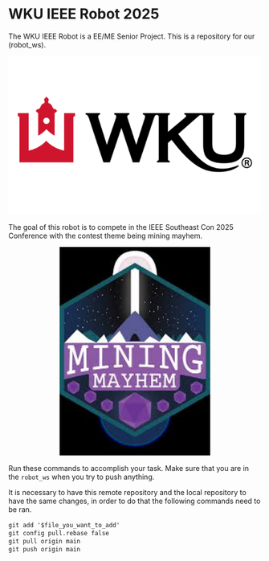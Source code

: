 # WKU IEEE Robot 2025
The WKU IEEE Robot is a EE/ME Senior Project. This is a repository for our (robot_ws).

<p align="center">
  <img src="media/wku_logo.png" alt="logo"/>
</p>

The goal of this robot is to compete in the IEEE Southeast Con 2025 Conference with the contest theme being mining mayhem.

<p align="center">
  <img src="media/mining_mayhem.jpeg" alt="mining mayhem" width="300"/>
</p>


Run these commands to accomplish your task. Make sure that you are in the `robot_ws` when you try to push anything. 

It is necessary to have this remote repository and the local repository to have the same changes, in order to do that the following commands need to be ran.


    git add '$file_you_want_to_add'
    git config pull.rebase false
    git pull origin main
    git push origin main



